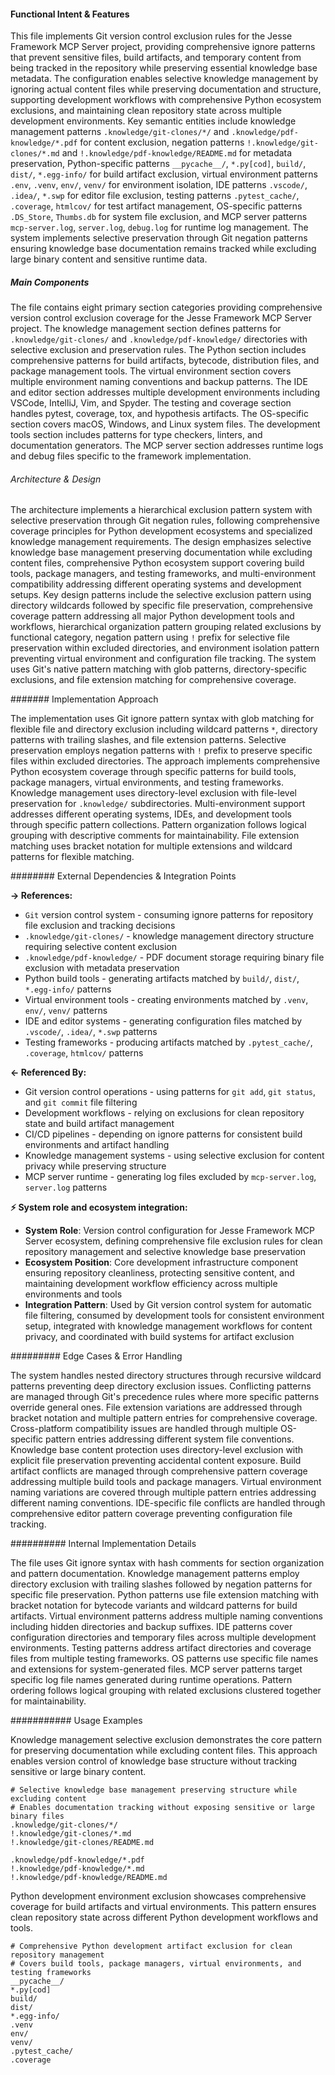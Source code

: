 <!-- CACHE_METADATA_START -->
<!-- Source File: {PROJECT_ROOT}/jesse-framework-mcp/.gitignore -->
<!-- Cached On: 2025-07-05T14:51:04.737066 -->
<!-- Source Modified: 2025-06-29T00:18:03.643924 -->
<!-- Cache Version: 1.0 -->
<!-- CACHE_METADATA_END -->

#### Functional Intent & Features

This file implements Git version control exclusion rules for the Jesse Framework MCP Server project, providing comprehensive ignore patterns that prevent sensitive files, build artifacts, and temporary content from being tracked in the repository while preserving essential knowledge base metadata. The configuration enables selective knowledge management by ignoring actual content files while preserving documentation and structure, supporting development workflows with comprehensive Python ecosystem exclusions, and maintaining clean repository state across multiple development environments. Key semantic entities include knowledge management patterns `.knowledge/git-clones/*/` and `.knowledge/pdf-knowledge/*.pdf` for content exclusion, negation patterns `!.knowledge/git-clones/*.md` and `!.knowledge/pdf-knowledge/README.md` for metadata preservation, Python-specific patterns `__pycache__/`, `*.py[cod]`, `build/`, `dist/`, `*.egg-info/` for build artifact exclusion, virtual environment patterns `.env`, `.venv`, `env/`, `venv/` for environment isolation, IDE patterns `.vscode/`, `.idea/`, `*.swp` for editor file exclusion, testing patterns `.pytest_cache/`, `.coverage`, `htmlcov/` for test artifact management, OS-specific patterns `.DS_Store`, `Thumbs.db` for system file exclusion, and MCP server patterns `mcp-server.log`, `server.log`, `debug.log` for runtime log management. The system implements selective preservation through Git negation patterns ensuring knowledge base documentation remains tracked while excluding large binary content and sensitive runtime data.

##### Main Components

The file contains eight primary section categories providing comprehensive version control exclusion coverage for the Jesse Framework MCP Server project. The knowledge management section defines patterns for `.knowledge/git-clones/` and `.knowledge/pdf-knowledge/` directories with selective exclusion and preservation rules. The Python section includes comprehensive patterns for build artifacts, bytecode, distribution files, and package management tools. The virtual environment section covers multiple environment naming conventions and backup patterns. The IDE and editor section addresses multiple development environments including VSCode, IntelliJ, Vim, and Spyder. The testing and coverage section handles pytest, coverage, tox, and hypothesis artifacts. The OS-specific section covers macOS, Windows, and Linux system files. The development tools section includes patterns for type checkers, linters, and documentation generators. The MCP server section addresses runtime logs and debug files specific to the framework implementation.

###### Architecture & Design

The architecture implements a hierarchical exclusion pattern system with selective preservation through Git negation rules, following comprehensive coverage principles for Python development ecosystems and specialized knowledge management requirements. The design emphasizes selective knowledge base management preserving documentation while excluding content files, comprehensive Python ecosystem support covering build tools, package managers, and testing frameworks, and multi-environment compatibility addressing different operating systems and development setups. Key design patterns include the selective exclusion pattern using directory wildcards followed by specific file preservation, comprehensive coverage pattern addressing all major Python development tools and workflows, hierarchical organization pattern grouping related exclusions by functional category, negation pattern using `!` prefix for selective file preservation within excluded directories, and environment isolation pattern preventing virtual environment and configuration file tracking. The system uses Git's native pattern matching with glob patterns, directory-specific exclusions, and file extension matching for comprehensive coverage.

####### Implementation Approach

The implementation uses Git ignore pattern syntax with glob matching for flexible file and directory exclusion including wildcard patterns `*`, directory patterns with trailing slashes, and file extension patterns. Selective preservation employs negation patterns with `!` prefix to preserve specific files within excluded directories. The approach implements comprehensive Python ecosystem coverage through specific patterns for build tools, package managers, virtual environments, and testing frameworks. Knowledge management uses directory-level exclusion with file-level preservation for `.knowledge/` subdirectories. Multi-environment support addresses different operating systems, IDEs, and development tools through specific pattern collections. Pattern organization follows logical grouping with descriptive comments for maintainability. File extension matching uses bracket notation for multiple extensions and wildcard patterns for flexible matching.

######## External Dependencies & Integration Points

**→ References:**
- `Git` version control system - consuming ignore patterns for repository file exclusion and tracking decisions
- `.knowledge/git-clones/` - knowledge management directory structure requiring selective content exclusion
- `.knowledge/pdf-knowledge/` - PDF document storage requiring binary file exclusion with metadata preservation
- Python build tools - generating artifacts matched by `build/`, `dist/`, `*.egg-info/` patterns
- Virtual environment tools - creating environments matched by `.venv`, `env/`, `venv/` patterns
- IDE and editor systems - generating configuration files matched by `.vscode/`, `.idea/`, `*.swp` patterns
- Testing frameworks - producing artifacts matched by `.pytest_cache/`, `.coverage`, `htmlcov/` patterns

**← Referenced By:**
- Git version control operations - using patterns for `git add`, `git status`, and `git commit` file filtering
- Development workflows - relying on exclusions for clean repository state and build artifact management
- CI/CD pipelines - depending on ignore patterns for consistent build environments and artifact handling
- Knowledge management systems - using selective exclusion for content privacy while preserving structure
- MCP server runtime - generating log files excluded by `mcp-server.log`, `server.log` patterns

**⚡ System role and ecosystem integration:**
- **System Role**: Version control configuration for Jesse Framework MCP Server ecosystem, defining comprehensive file exclusion rules for clean repository management and selective knowledge base preservation
- **Ecosystem Position**: Core development infrastructure component ensuring repository cleanliness, protecting sensitive content, and maintaining development workflow efficiency across multiple environments and tools
- **Integration Pattern**: Used by Git version control system for automatic file filtering, consumed by development tools for consistent environment setup, integrated with knowledge management workflows for content privacy, and coordinated with build systems for artifact exclusion

######### Edge Cases & Error Handling

The system handles nested directory structures through recursive wildcard patterns preventing deep directory exclusion issues. Conflicting patterns are managed through Git's precedence rules where more specific patterns override general ones. File extension variations are addressed through bracket notation and multiple pattern entries for comprehensive coverage. Cross-platform compatibility issues are handled through multiple OS-specific pattern entries addressing different system file conventions. Knowledge base content protection uses directory-level exclusion with explicit file preservation preventing accidental content exposure. Build artifact conflicts are managed through comprehensive pattern coverage addressing multiple build tools and package managers. Virtual environment naming variations are covered through multiple pattern entries addressing different naming conventions. IDE-specific file conflicts are handled through comprehensive editor pattern coverage preventing configuration file tracking.

########## Internal Implementation Details

The file uses Git ignore syntax with hash comments for section organization and pattern documentation. Knowledge management patterns employ directory exclusion with trailing slashes followed by negation patterns for specific file preservation. Python patterns use file extension matching with bracket notation for bytecode variants and wildcard patterns for build artifacts. Virtual environment patterns address multiple naming conventions including hidden directories and backup suffixes. IDE patterns cover configuration directories and temporary files across multiple development environments. Testing patterns address artifact directories and coverage files from multiple testing frameworks. OS patterns use specific file names and extensions for system-generated files. MCP server patterns target specific log file names generated during runtime operations. Pattern ordering follows logical grouping with related exclusions clustered together for maintainability.

########### Usage Examples

Knowledge management selective exclusion demonstrates the core pattern for preserving documentation while excluding content files. This approach enables version control of knowledge base structure without tracking sensitive or large binary content.

```gitignore
# Selective knowledge base management preserving structure while excluding content
# Enables documentation tracking without exposing sensitive or large binary files
.knowledge/git-clones/*/
!.knowledge/git-clones/*.md
!.knowledge/git-clones/README.md

.knowledge/pdf-knowledge/*.pdf
!.knowledge/pdf-knowledge/*.md
!.knowledge/pdf-knowledge/README.md
```

Python development environment exclusion showcases comprehensive coverage for build artifacts and virtual environments. This pattern ensures clean repository state across different Python development workflows and tools.

```gitignore
# Comprehensive Python development artifact exclusion for clean repository management
# Covers build tools, package managers, virtual environments, and testing frameworks
__pycache__/
*.py[cod]
build/
dist/
*.egg-info/
.venv
env/
venv/
.pytest_cache/
.coverage
```